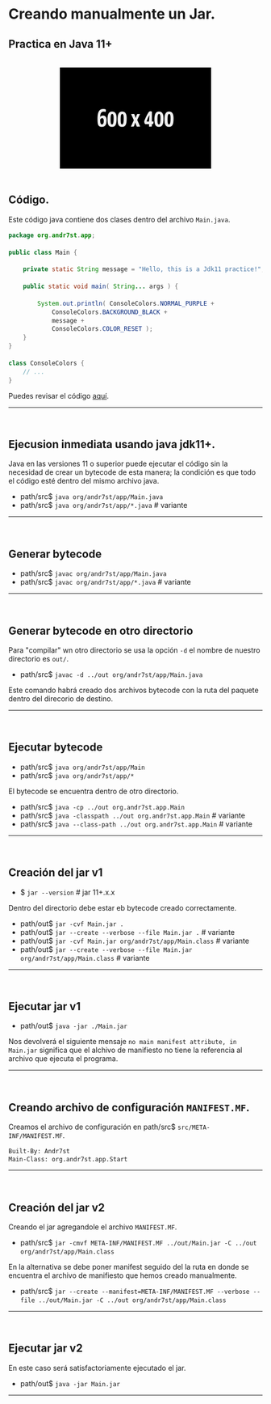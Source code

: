 # Creando manualmente un Jar.

## Practica en Java 11+

<br/>

<div align="center">
  <picture>
    <source media="(prefers-color-scheme: dark)" srcset="project-resources/img/ph_1.png">
    <img alt="image" src="project-resources/img/ph_0.png" width=300">
  </picture>
</div>

<br/>

## Código.

Este código java contiene dos clases dentro del archivo `Main.java`.


```Java
package org.andr7st.app;

public class Main {

    private static String message = "Hello, this is a Jdk11 practice!";

    public static void main( String... args ) {
        
        System.out.println( ConsoleColors.NORMAL_PURPLE + 
            ConsoleColors.BACKGROUND_BLACK + 
            message + 
            ConsoleColors.COLOR_RESET );
    }
}

class ConsoleColors {
    // ...
}

```

Puedes revisar el código [aquí](src/org/andr7st/app/Main.java).

---

<br/>


## Ejecusion inmediata usando java jdk11+.

Java en las versiones 11 o superior puede ejecutar el código sin la necesidad de crear un bytecode de esta manera; la condición es que todo el código esté dentro del mismo archivo java.

* path/src$ `java org/andr7st/app/Main.java`
* path/src$ `java org/andr7st/app/*.java` # variante

---

<br/>

## Generar bytecode

* path/src$ `javac org/andr7st/app/Main.java`
* path/src$ `javac org/andr7st/app/*.java` # variante

---

<br/>

## Generar bytecode en otro directorio

Para "compilar" wn otro directorio se usa la opción `-d` el nombre de nuestro directorio es `out/`.

* path/src$ `javac -d ../out org/andr7st/app/Main.java`

Este comando habrá creado dos archivos bytecode con la ruta del paquete dentro del direcorio de destino.

---

<br/>

## Ejecutar bytecode


* path/src$ `java org/andr7st/app/Main`
* path/src$ `java org/andr7st/app/*`

El bytecode se encuentra dentro de otro directorio.

* path/src$ `java -cp ../out org.andr7st.app.Main`
* path/src$ `java -classpath ../out org.andr7st.app.Main` # variante
* path/src$ `java --class-path ../out org.andr7st.app.Main` # variante 

---

<br/>

## Creación del jar v1

* $ `jar --version` # jar 11+.x.x 

Dentro del directorio debe estar eb bytecode creado correctamente.

* path/out$ `jar -cvf Main.jar .`
* path/out$ `jar --create --verbose --file Main.jar .` # variante
* path/out$ `jar -cvf Main.jar org/andr7st/app/Main.class` # variante
* path/out$ `jar --create --verbose --file Main.jar org/andr7st/app/Main.class` # variante

---

<br/>

## Ejecutar jar v1

* path/out$ `java -jar ./Main.jar`

Nos devolverá el siguiente mensaje `no main manifest attribute, in Main.jar` significa que el alchivo de manifiesto no tiene la referencia al archivo que ejecuta el programa.

---

<br/>

## Creando archivo de configuración `MANIFEST.MF`.

Creamos el archivo de configuración en path/src$ `src/META-INF/MANIFEST.MF`.

```Terminal
Built-By: Andr7st
Main-Class: org.andr7st.app.Start
```
---

<br/>

## Creación del jar v2

Creando el jar agregandole el archivo `MANIFEST.MF`.

* path/src$ `jar -cmvf META-INF/MANIFEST.MF ../out/Main.jar -C ../out org/andr7st/app/Main.class`

En la alternativa se debe poner manifest seguido del la ruta en donde se encuentra el archivo de manifiesto que hemos creado manualmente.

* path/src$ `jar --create --manifest=META-INF/MANIFEST.MF --verbose --file ../out/Main.jar -C ../out org/andr7st/app/Main.class`

---

<br/>

## Ejecutar jar v2

En este caso será satisfactoriamente ejecutado el jar.

* path/out$ `java -jar Main.jar`

---

